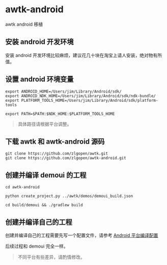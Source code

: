# awtk-android

awtk android 移植

## 安装 android 开发环境

安装 android 开发环境比较麻烦，建议花几十块在淘宝上请人安装，绝对物有所值。

## 设置 android 环境变量

```
export ANDROID_HOME=/Users/jim/Library/Android/sdk/
export ANDROID_NDK_HOME=/Users/jim/Library/Android/sdk/ndk-bundle/
export PLATFORM_TOOLS_HOME=/Users/jim/Library/Android/sdk/platform-tools

export PATH=$PATH:$NDK_HOME:$PLATFORM_TOOLS_HOME
```
> 具体路径请根据平台调整。


## 下载 awtk 和 awtk-android 源码

```
git clone https://github.com/zlgopen/awtk.git
git clone https://github.com/zlgopen/awtk-android.git
```

## 创建并编译 demoui 的工程

```
cd awtk-android 

python create_project.py ../awtk/demos/demoui_build.json

cd build/demoui && ./gradlew build
```

## 创建并编译自己的工程

创建并编译自己的工程需要先写一个配置文件，请参考 [Android 平台编译配置](https://github.com/zlgopen/awtk/blob/master/docs/build_config.md)

后续过程和 demoui 完全一样。

> 不同平台有些差异，请酌情修改。
